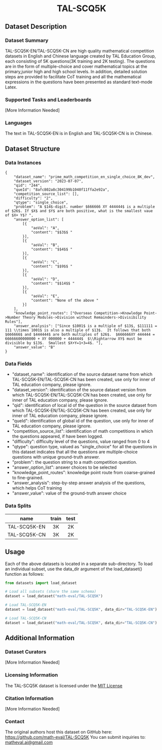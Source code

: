 
<h1 align="center">TAL-SCQ5K</h1>


## Dataset Description

### Dataset Summary

TAL-SCQ5K-EN/TAL-SCQ5K-CN are high quality mathematical competition datasets in English and Chinese language created by TAL Education Group, each consisting of 5K questions(3K training and 2K testing). The questions are in the form of multiple-choice and cover mathematical topics at the primary,junior high and high school levels. In addition, detailed solution steps are provided to facilitate CoT training and all the mathematical expressions in the questions have been presented as standard text-mode Latex.

### Supported Tasks and Leaderboards

[More Information Needed]

### Languages

The text in TAL-SCQ5K-EN is in English and TAL-SCQ5K-CN  is in Chinese.

## Dataset Structure

### Data Instances

```
{
	"dataset_name": "prime_math_competition_en_single_choice_8K_dev",
	"dataset_version": "2023-07-07",
	"qid": "244",
	"queId": "8afc802a8c304199b1040f11ffa2e92a",
	"competition_source_list": [],
	"difficulty": "2",
	"qtype": "single_choice",
	"problem": "A $14$-digit. number $666666 XY 444444$ is a multiple of $26$. If $X$ and $Y$ are both positive, what is the smallest vaue of $X+ Y$? ",
	"answer_option_list": [
		[{
			"aoVal": "A",
			"content": "$$3$$ "
		}],
		[{
			"aoVal": "B",
			"content": "$$4$$ "
		}],
		[{
			"aoVal": "C",
			"content": "$$9$$ "
		}],
		[{
			"aoVal": "D",
			"content": "$$14$$ "
		}],
		[{
			"aoVal": "E",
			"content": "None of the above "
		}]
	],
	"knowledge_point_routes": ["Overseas Competition->Knowledge Point->Number Theory Modules->Division without Remainders->Divisibility Rules"],
	"answer_analysis": ["Since $1001$ is a multiple of $13$, $111111 = 111 \\times 1001$ is also a multiple of $13$.  It follows that both $666666$ and $444444$ are both multiples of $26$.  $666666XY 444444 = 66666600000000 + XY 000000 + 444444$  $\\Rightarrow XY$ must be divisible by $13$.  Smallest $X+Y=1+3=4$. "],
	"answer_value": "B"
}
```

### Data Fields

* "dataset_name": identification of the source dataset name from which TAL-SCQ5K-EN/TAL-SCQ5K-CN has been created, use only for inner of TAL education company, please ignore.
* "dataset_version": identification of the source dataset version from which TAL-SCQ5K-EN/TAL-SCQ5K-CN has been created, use only for inner of TAL education company, please ignore.
* "qid": identification of local id of the question in the source dataset from which TAL-SCQ5K-EN/TAL-SCQ5K-CN has been created, use only for inner of TAL education company, please ignore.
* "queId": identification of global id of the question, use only for inner of TAL education company, please ignore.
* "competition_source_list": identification of math competitions in which the questions appeared, if have been logged.
* "difficulty": difficulty level of the questions, value ranged from 0 to 4
* "qtype": question type, valued as "single_choice" for all the questions in this dataset indicates that all the questions are multiple-choice questions with unique ground-truth answer.
* "problem": the question string to a math competition question.
* "answer_option_list": answer choices to be selected
* "knowledge_point_routes": knowledge point route from coarse-grained to fine-grained.
* "answer_analysis": step-by-step answer analysis of the questions, which helps CoT training
* "answer_value": value of the ground-truth answer choice


### Data Splits


| name|train|test |
|:---:|:----:|:----:|
|TAL-SCQ5K-EN|3K  |2K  |
|TAL-SCQ5K-CN|3K  |2K  |

## Usage

Each of the above datasets is located in a separate sub-directory. To load an individual subset, use the data_dir argument of the load_dataset() function as follows:

```python
from datasets import load_dataset

# Load all subsets (share the same schema)
dataset = load_dataset("math-eval/TAL-SCQ5K")

# Load TAL-SCQ5K-EN
dataset = load_dataset("math-eval/TAL-SCQ5K", data_dir="TAL-SCQ5K-EN")

# Load TAL-SCQ5K-CN
dataset = load_dataset("math-eval/TAL-SCQ5K", data_dir="TAL-SCQ5K-CN")

```


## Additional Information

### Dataset Curators

[More Information Needed]

### Licensing Information

The TAL-SCQ5K dataset is licensed under the [MIT License](https://opensource.org/license/mit/)

### Citation Information

[More Information Needed]

### Contact

The original authors host this dataset on GitHub here: https://github.com/math-eval/TAL-SCQ5K You can submit inquiries to: matheval.ai@gmail.com
